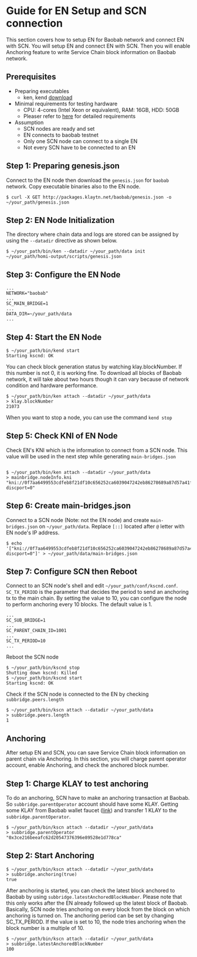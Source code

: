 # Guide for EN Setup and SCN connection
This section covers how to setup EN for Baobab network and connect EN with SCN.
You will setup EN and connect EN with SCN. Then you will enable Anchoring feature to write Service Chain block information on Baobab network.

## Prerequisites
 - Preparing executables
   - ken, kend [download](https://docs.klaytn.com/node/download)
 - Minimal requirements for testing hardware
     - CPU: 4-cores (Intel Xeon or equivalent), RAM: 16GB, HDD: 50GB
     - Pleaser refer to [here](https://docs.klaytn.com/node/endpoint-node/system-requirements) for detailed requirements
 - Assumption
     - SCN nodes are ready and set
     - EN connects to baobab testnet
     - Only one SCN node can connect to a single EN
     - Not every SCN have to be connected to an EN

## Step 1: Preparing genesis.json
Connect to the EN node then download the `genesis.json` for `baobab` network. Copy executable binaries also to the EN node.
```
$ curl -X GET http://packages.klaytn.net/baobab/genesis.json -o ~/your_path/genesis.json
```

## Step 2: EN Node Initialization
The directory where chain data and logs are stored can be assigned by using the `--datadir` directive as shown below.

```
$ ~/your_path/bin/ken --datadir ~/your_path/data init ~/your_path/homi-output/scripts/genesis.json
```

## Step 3: Configure the EN Node
```
...
NETWORK="baobab"
...
SC_MAIN_BRIDGE=1
...
DATA_DIR=~/your_path/data
...
```

## Step 4: Start the EN Node
```
$ ~/your_path/bin/kend start
Starting kscnd: OK
```
You can check block generation status by watching klay.blockNumber. If this number is not 0, it is working fine. To download all blocks of Baobab network, it will take about two hours though it can vary because of network condition and hardware performance.
```
$ ~/your_path/bin/ken attach --datadir ~/your_path/data
> klay.blockNumber
21073
```
When you want to stop a node, you can use the command `kend stop`

## Step 5: Check KNI of EN Node
Check EN's KNI which is the information to connect from a SCN node. This value will be used in the next step while generating `main-bridges.json`
```

$ ~/your_path/bin/ken attach --datadir ~/your_path/data
> mainbridge.nodeInfo.kni
"kni://0f7aa6499553cdfeb8f21df10c656252ca6039047242eb86278689a87d57a41f9f004720180d1921e9f7632a4c6476f1775a2c381568d8e8c3c9c4a8cfe25bae@[::]:50505?discport=0"
```

## Step 6: Create main-bridges.json
Connect to a SCN node (Note: not the EN node) and create `main-bridges.json` on `~/your_path/data`. Replace `[::]` located after `@` letter with EN node's IP address.
```
$ echo '["kni://0f7aa6499553cdfeb8f21df10c656252ca6039047242eb86278689a87d57a41f9f004720180d1921e9f7632a4c6476f1775a2c381568d8e8c3c9c4a8cfe25bae@192.168.0.5:50505?discport=0"]' > ~/your_path/data/main-bridges.json
```

## Step 7: Configure SCN then Reboot
Connect to an SCN node's shell and edit `~/your_path/conf/kscnd.conf`.
`SC_TX_PERIOD` is the parameter that decides the period to send an anchoring tx to the main chain. By setting the value to 10, you can configure the node to perform anchoring every 10 blocks. The default value is 1.
```
...
SC_SUB_BRIDGE=1
...
SC_PARENT_CHAIN_ID=1001
...
SC_TX_PERIOD=10
...
```

Reboot the SCN node
```
$ ~/your_path/bin/kscnd stop
Shutting down kscnd: Killed
$ ~/your_path/bin/kscnd start
Starting kscnd: OK
```

Check if the SCN node is connected to the EN by checking `subbridge.peers.length`
```
$ ~/your_path/bin/kscn attach --datadir ~/your_path/data
> subbridge.peers.length
1
```

## Anchoring 
After setup EN and SCN, you can save Service Chain block information on parent chain via Anchoring.
In this section, you will charge parent operator account, enable Anchoring, and check the anchored block number.

## Step 1: Charge KLAY to test anchoring
To do an anchoring, SCN have to make an anchoring transaction at Baobab. So `subbridge.parentOperator` account should have some KLAY. Getting some KLAY from Baobab wallet faucet ([link](https://baobab.wallet.klaytn.com/)) and transfer 1 KLAY to the `subbridge.parentOperator`.
```
$ ~/your_path/bin/kscn attach --datadir ~/your_path/data
> subbridge.parentOperator
"0x3ce216beeafc62d20547376396e89528e1d778ca"
```

## Step 2: Start Anchoring
```
$ ~/your_path/bin/kscn attach --datadir ~/your_path/data
> subbridge.anchoring(true)
true
```
After anchoring is started, you can check the latest block anchored to Baobab by using `subbridge.latestAnchoredBlockNumber`. Please note that this only works after the EN already followed up the latest block of Baobab. Basically, SCN node tries anchoring on every block from the block on which anchoring is turned on. The anchoring period can be set by changing SC_TX_PERIOD. If the value is set to 10, the node tries anchoring when the block number is a multiple of 10.
```
$ ~/your_path/bin/kscn attach --datadir ~/your_path/data
> subbridge.latestAnchoredBlockNumber
100
```
